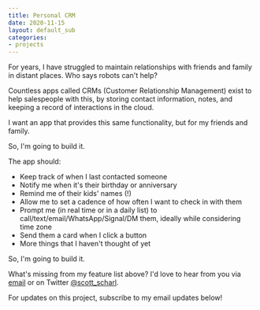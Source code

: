 ```yaml
---
title: Personal CRM
date: 2020-11-15
layout: default_sub
categories:
- projects
---
```

For years, I have struggled to maintain relationships with friends and family in distant places. Who says robots can't help?

Countless apps called CRMs (Customer Relationship Management) exist to help salespeople with this, by storing contact information, notes, and keeping a record of interactions in the cloud.

I want an app that provides this same functionality, but for my friends and family.

So, I'm going to build it.

The app should:
- Keep track of when I last contacted someone
- Notify me when it's their birthday or anniversary
- Remind me of their kids' names (!)
- Allow me to set a cadence of how often I want to check in with them
- Prompt me (in real time or in a daily list) to call/text/email/WhatsApp/Signal/DM them, ideally while considering time zone
- Send them a card when I click a button
- More things that I haven't thought of yet

So, I'm going to build it.

What's missing from my feature list above? I'd love to hear from you via [email](mailto:hello@scottscharl.com) or on Twitter [@scott_scharl](https://twitter.com/scott_scharl).

For updates on this project, subscribe to my email updates below!
